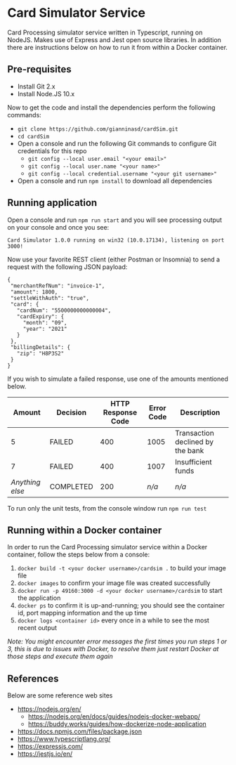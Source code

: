 # Card Simulator Service
Card Processing simulator service written in Typescript, running on NodeJS. Makes use of Express and Jest open source libraries. In addition there are instructions below on how to run it from within a Docker container.

## Pre-requisites
- Install Git 2.x
- Install Node.JS 10.x

Now to get the code and install the dependencies perform the following commands:
- `git clone https://github.com/gianninasd/cardSim.git`
- `cd cardSim`
- Open a console and run the following Git commands to configure Git credentials for this repo
  - `git config --local user.email "<your email>"`
  - `git config --local user.name "<your name>"`
  - `git config --local credential.username "<your git username>"`
- Open a console and run `npm install` to download all dependencies

## Running application
 Open a console and run `npm run start` and you will see processing output on your console and once you see:
 
 `Card Simulator 1.0.0 running on win32 (10.0.17134), listening on port 3000!`
 
 Now use your favorite REST client (either Postman or Insomnia) to send a request with the following JSON payload:
 
 ```
 {
  "merchantRefNum": "invoice-1",
  "amount": 1800,
  "settleWithAuth": "true",
  "card": {
    "cardNum": "5500000000000004",
    "cardExpiry": {
      "month": "09",
      "year": "2021"
    }
  },
  "billingDetails": {
    "zip": "H8P3S2"
  }
}
 ```
 
 If you wish to simulate a failed response, use one of the amounts mentioned below.
 
Amount | Decision | HTTP Response Code | Error Code | Description
------------ | ------------- | ------------- | ------------- | -------------
5 | FAILED | 400 | 1005 | Transaction declined by the bank
7 | FAILED | 400 | 1007 | Insufficient funds
*Anything else* | COMPLETED | 200 | *n/a* | *n/a*

To run only the unit tests, from the console window run `npm run test`

## Running within a Docker container
In order to run the Card Processing simulator service within a Docker container, follow the steps below from a console:
1. `docker build -t <your docker username>/cardsim .` to build your image file
2. `docker images` to confirm your image file was created successfully
3. `docker run -p 49160:3000 -d <your docker username>/cardsim` to start the application
4. `docker ps` to confirm it is up-and-running; you should see the container id, port mapping information and the up time
5. `docker logs <container id>` every once in a while to see the most recent output

*Note: You might encounter error messages the first times you run steps 1 or 3, this is due to issues with Docker, to resolve them just restart Docker at those steps and execute them again*

## References
Below are some reference web sites
- https://nodejs.org/en/
  - https://nodejs.org/en/docs/guides/nodejs-docker-webapp/
  - https://buddy.works/guides/how-dockerize-node-application
- https://docs.npmjs.com/files/package.json
- https://www.typescriptlang.org/
- https://expressjs.com/
- https://jestjs.io/en/
